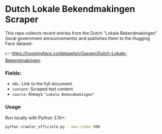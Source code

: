# Dutch Lokale Bekendmakingen Scraper

This repo collects recent entries from the Dutch "Lokale Bekendmakingen" (local government announcements) and publishes them to the Hugging Face dataset:

👉 https://huggingface.co/datasets/vGassen/Dutch-Lokale-Bekendmakingen

### Fields:
- `URL`: Link to the full document
- `content`: Scraped text content
- `source`: Always `"Lokale Bekendmakingen"`

### Usage

Run locally with Python 3.10+:
```bash
python crawler_officiele.py --max-items 500
